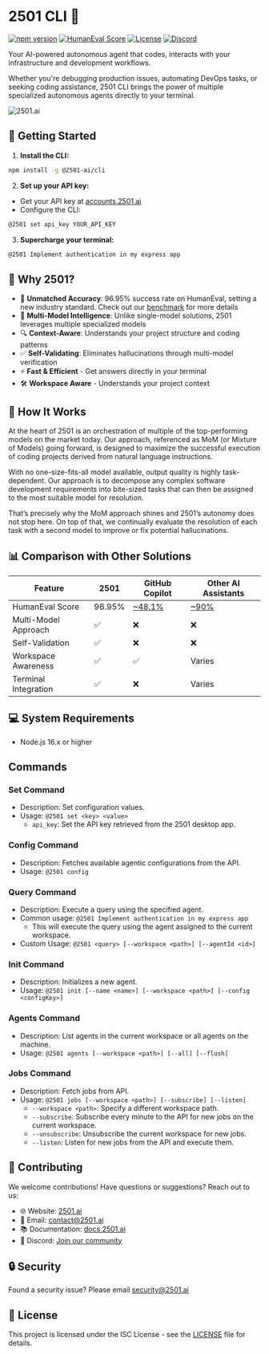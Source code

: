 # 2501 CLI 🤖

[![npm version](https://img.shields.io/npm/v/@2501-ai/cli.svg)](https://www.npmjs.com/package/@2501-ai/cli)
[![HumanEval Score](https://img.shields.io/badge/HumanEval-96.95%25-brightgreen.svg)](https://www.2501.ai/research/full-humaneval-benchmark)
[![License](https://img.shields.io/badge/license-ISC-blue.svg)](LICENSE)
[![Discord](https://img.shields.io/badge/chat-on%20discord-7289DA.svg)](https://discord.gg/DYC8ryeC7e)

Your AI-powered autonomous agent that codes, interacts with your infrastructure and development workflows.

Whether you're debugging production issues, automating DevOps tasks, or seeking coding assistance, 2501 CLI brings the power of multiple specialized autonomous agents directly to your terminal.

![2501.ai](https://2501-cli.s3.us-east-1.amazonaws.com/demo-2501-accelerated-1.gif)

## 🚀 Getting Started

1. **Install the CLI:**

```bash
npm install -g @2501-ai/cli
```

2. **Set up your API key:**

- Get your API key at [accounts.2501.ai](https://accounts.2501.ai)
- Configure the CLI:

```bash
@2501 set api_key YOUR_API_KEY
```

3. **Supercharge your terminal:**

```bash
@2501 Implement authentication in my express app
```

## 🤔 Why 2501?

- 🎯 **Unmatched Accuracy**: 96.95% success rate on HumanEval, setting a new industry standard. Check out our [benchmark](https://2501-ai.webflow.io/blog/full-humaneval-benchmark) for more details
- 🧠 **Multi-Model Intelligence**: Unlike single-model solutions, 2501 leverages multiple specialized models
- 🔍 **Context-Aware**: Understands your project structure and coding patterns
- ✅ **Self-Validating**: Eliminates hallucinations through multi-model verification
- ⚡ **Fast & Efficient** - Get answers directly in your terminal
- 🛠️ **Workspace Aware** - Understands your project context

## 🧠 How It Works

At the heart of 2501 is an orchestration of multiple of the top-performing models on the market today. Our approach, referenced as MoM (or Mixture of Models) going forward, is designed to maximize the successful execution of coding projects derived from natural language instructions.

With no one-size-fits-all model available, output quality is highly task-dependent. Our approach is to decompose any complex software development requirements into bite-sized tasks that can then be assigned to the most suitable model for resolution.

That’s precisely why the MoM approach shines and 2501’s autonomy does not stop here. On top of that, we continually evaluate the resolution of each task with a second model to improve or fix potential hallucinations.

## 📊 Comparison with Other Solutions

| Feature              | 2501   | GitHub Copilot                                    | Other AI Assistants                                       |
| -------------------- | ------ | ------------------------------------------------- | --------------------------------------------------------- |
| HumanEval Score      | 96.95% | [~48.1%](https://cdn.openai.com/papers/gpt-4.pdf) | [~90%](https://artificialanalysis.ai/leaderboards/models) |
| Multi-Model Approach | ✅     | ❌                                                | ❌                                                        |
| Self-Validation      | ✅     | ❌                                                | ❌                                                        |
| Workspace Awareness  | ✅     | ✅                                                | Varies                                                    |
| Terminal Integration | ✅     | ❌                                                | Varies                                                    |

## 💻 System Requirements

- Node.js 16.x or higher

## Commands

### Set Command

- Description: Set configuration values.
- Usage: `@2501 set <key> <value>`
  - `api_key`: Set the API key retrieved from the 2501 desktop app.

### Config Command

- Description: Fetches available agentic configurations from the API.
- Usage: `@2501 config`

### Query Command

- Description: Execute a query using the specified agent.
- Common usage: `@2501 Implement authentication in my express app`
  - This will execute the query using the agent assigned to the current workspace.
- Custom Usage: `@2501 <query> [--workspace <path>] [--agentId <id>]`

### Init Command

- Description: Initializes a new agent.
- Usage: `@2501 init [--name <name>] [--workspace <path>] [--config <configKey>]`

### Agents Command

- Description: List agents in the current workspace or all agents on the machine.
- Usage: `@2501 agents [--workspace <path>] [--all] [--flush]`

### Jobs Command

- Description: Fetch jobs from API.
- Usage: `@2501 jobs [--workspace <path>] [--subscribe] [--listen]`
  - `--workspace <path>`: Specify a different workspace path.
  - `--subscribe`: Subscribe every minute to the API for new jobs on the current workspace.
  - `--unsubscribe`: Unsubscribe the current workspace for new jobs.
  - `--listen`: Listen for new jobs from the API and execute them.

## 🤝 Contributing

We welcome contributions! Have questions or suggestions? Reach out to us:

- 🌐 Website: [2501.ai](https://2501.ai)
- 📧 Email: [contact@2501.ai](mailto:contact@2501.ai)
- 📚 Documentation: [docs.2501.ai](https://docs.2501.ai)
- 💬 Discord: [Join our community](https://discord.gg/DYC8ryeC7e)

## 🔒 Security

Found a security issue? Please email security@2501.ai

## 📄 License

This project is licensed under the ISC License - see the [LICENSE](LICENSE) file for details.

